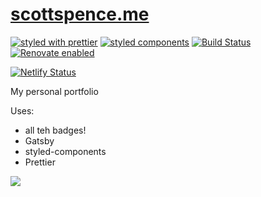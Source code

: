 # [scottspence.me]

[![styled with prettier](https://img.shields.io/badge/styled_with-prettier-ff69b4.svg)](https://github.com/prettier/prettier)
[![styled components](https://img.shields.io/badge/style-%F0%9F%92%85%20styled--components-orange.svg?colorB=daa357&colorA=db748e)](https://github.com/styled-components/styled-components)
[![Build Status](https://travis-ci.org/spences10/scottspence.me.svg?branch=master)](https://travis-ci.org/spences10/scottspence.me)
[![Renovate enabled](https://img.shields.io/badge/renovate-enabled-brightgreen.svg)](https://renovatebot.com/)

[![Netlify Status](https://api.netlify.com/api/v1/badges/4106c5f8-93d6-49c9-8e2f-710262680427/deploy-status)](https://app.netlify.com/sites/scottspence/deploys)

My personal portfolio

Uses:

- all teh badges!
- Gatsby
- styled-components
- Prettier

<a href="https://www.netlify.com">
  <img src="https://www.netlify.com/img/global/badges/netlify-dark.svg"/>
</a>

<!-- Links -->

[scottspence.me]: https://scottspence.me
